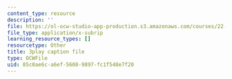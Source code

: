 ```yaml
---
content_type: resource
description: ''
file: https://ol-ocw-studio-app-production.s3.amazonaws.com/courses/22-01-introduction-to-nuclear-engineering-and-ionizing-radiation-fall-2016/85c0ae6ca6ef56089897fc1f548e7f20_kZAFntUFx8I.vtt
file_type: application/x-subrip
learning_resource_types: []
resourcetype: Other
title: 3play caption file
type: OCWFile
uid: 85c0ae6c-a6ef-5608-9897-fc1f548e7f20
---
```

